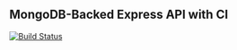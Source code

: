MongoDB-Backed Express API with CI
--

[![Build Status](https://travis-ci.org/thebearingedge/mongodb-express-travis-heroku.svg?branch=master)](https://travis-ci.org/thebearingedge/mongodb-express-travis-heroku)
